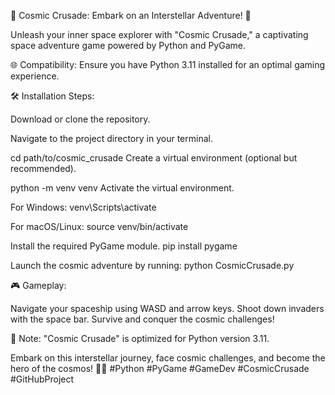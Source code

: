 🚀 Cosmic Crusade: Embark on an Interstellar Adventure! 🌌

Unleash your inner space explorer with "Cosmic Crusade," a captivating space adventure game powered by Python and PyGame.

🌐 Compatibility:
Ensure you have Python 3.11 installed for an optimal gaming experience.

🛠️ Installation Steps:

Download or clone the repository.

Navigate to the project directory in your terminal.

cd path/to/cosmic_crusade
Create a virtual environment (optional but recommended).

python -m venv venv
Activate the virtual environment.

For Windows:
venv\Scripts\activate

For macOS/Linux:
source venv/bin/activate

Install the required PyGame module.
pip install pygame

Launch the cosmic adventure by running:
python CosmicCrusade.py

🎮 Gameplay:

Navigate your spaceship using WASD and arrow keys.
Shoot down invaders with the space bar.
Survive and conquer the cosmic challenges!

🚨 Note: "Cosmic Crusade" is optimized for Python version 3.11.

Embark on this interstellar journey, face cosmic challenges, and become the hero of the cosmos! 🚀🌠 #Python #PyGame #GameDev #CosmicCrusade #GitHubProject
